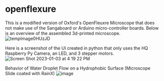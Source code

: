 # openflexure
This is a modified version of Oxford's OpenFleuxre Microscope that does not make use of the Sangaboard or Arduino micro-controller boards.
Below is an overview of the assembled 3d-printed microscope.
![tempImage0HUzJD](https://user-images.githubusercontent.com/121901181/210445096-d2236ec6-b9ff-43d6-924c-6ed739978ebf.gif)

Here is a screenshot of the UI created in python that only uses the HQ Raspberry Py Camera, an LED, and 3 stepper motors.
![Screen Shot 2023-01-03 at 4 19 22 PM](https://user-images.githubusercontent.com/121901181/210447364-07acfb1a-2cd1-4233-a599-b21bc3f621b6.png)

Behavior of Water Droplet Flow on a Hydrophobic Surface (Microscope Slide coated with RainX)
![image](https://user-images.githubusercontent.com/121901181/210447815-8777caf8-a02a-417a-9481-77513d3320c6.jpeg)
